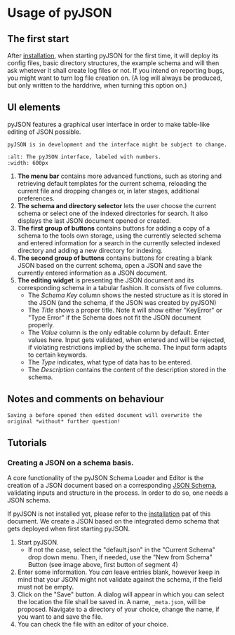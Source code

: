 # Usage of pyJSON

## The first start

After [installation](installation), when starting pyJSON for the first time, it will deploy its config files, basic directory
structures, the example schema and will then ask whetever it shall create log files or not. If you intend on reporting bugs,
you might want to turn log file creation on. (A log will always be produced, but only written to the harddrive, when turning
this option on.) 

## UI elements

pyJSON features a graphical user interface in order to make table-like editing of JSON possible.

```{note}
pyJSON is in development and the interface might be subject to change.
```

```{image} Images/pyJSON_interface.png
:alt: The pyJSON interface, labeled with numbers. 
:width: 600px
```

1) **The menu bar** contains more advanced functions, such as storing and retrieving default templates for the current schema,
    reloading the current file and dropping changes or, in later stages, additional preferences.
2) **The schema and directory selector** lets the user choose the current schema or select one of the indexed directories for search.
    It also displays the last JSON document opened or created.
3) **The first group of buttons** contains buttons for adding a copy of a schema to the tools own storage, using the currently
    selected schema and entered information for a search in the currently selected indexed directory and adding a new directory
    for indexing.
4) **The second group of buttons** contains buttons for creating a blank JSON based on the current schema, open a JSON and save the
    currently entered information as a JSON document.
5) **The editing widget** is presenting the JSON document and its corresponding schema in a tabular fashion. It consists of 
    five columns.
   * The *Schema Key* column shows the nested structure as it is stored in the JSON (and the schema, if the JSON
       was created by pyJSON)
   * The *Title* shows a proper title. Note it will show either "KeyError" or "Type Error" if the Schema does not fit the
       JSON document properly.
   * The *Value* column is the only editable column by default. Enter values here. Input gets validated, when entered and will be
        rejected, if violating restrictions implied by the schema. The input form adapts to certain keywords.
   * The *Type* indicates, what type of data has to be entered.
   * The *Description* contains the content of the description stored in the schema.

## Notes and comments on behaviour
```{warning}
Saving a before opened then edited document will overwrite the original *without* further question!
```

## Tutorials

### Creating a JSON on a schema basis.
A core functionality of the pyJSON Schema Loader and Editor is the creation of a JSON document based on
a corresponding [JSON Schema](https://json-schema.org/), validating inputs and structure in the process.
In order to do so, one needs a JSON schema.

If pyJSON is not installed yet, please refer to the [installation](installation) pat of this document.
We create a JSON based on the integrated demo schema that gets deployed when first starting pyJSON.

1) Start pyJSON.
    * If not the case, select the "default.json" in the "Current Schema" drop down menu. Then, if needed, use the "New from 
        Schema" Button (see image above, first button of segment 4)
2) Enter some information. You _can_ leave entries blank, however keep in mind that your JSON might not validate against the
    schema, if the field must not be empty.
3) Click on the "Save" button. A dialog will appear in which you can select the location the file shall be saved in. A name,
    `_meta.json`, will be proposed. Navigate to a directory of your choice, change the name, if you want to and save the file.
4) You can check the file with an editor of your choice.

